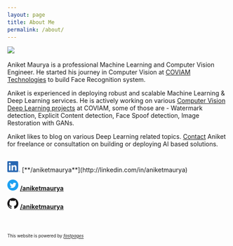 ```yaml
---
layout: page
title: About Me
permalink: /about/
---
```


<!-- ![alt text](https://avatars2.githubusercontent.com/u/21018714?s=460&u=f522c89f28b5a41593eb851cd85c58c3a7422fdf&v=4 =240x) -->

<img src='https://avatars3.githubusercontent.com/u/21018714?s=460&u=9f1da241885e259bcb4500f06c1ffe93a895a9aa&v=4' height=350>


Aniket Maurya is a professional Machine Learning and Computer Vision Engineer. He started his journey in Computer Vision at [COVIAM Technologies](https://coviam.com) to build Face Recognition system.


Aniket is experienced in deploying robust and scalable Machine Learning & Deep Learning services.
He is actively working on various [Computer Vision Deep Learning projects](http://aniketmaurya.ml/projects.html) at COVIAM, some of those are - Watermark detection, Explicit Content detection, Face Spoof detection, Image Restoration with GANs.


Aniket likes to blog on various Deep Learning related topics.
[Contact](mailto:aniketmaurya@outlook.com) Aniket for freelance or consultation on building or deploying AI based solutions.


<br>
<!-- Social media contact links -->
<!-- LinkedIN -->
<img src='https://raw.githubusercontent.com/aniketmaurya/machine_learning/master/logo/LinkedIn-Logos/LI-In-Bug.png' height=25 style='margin-left: 0px; display:inline'> [**/aniketmaurya**](http://linkedin.com/in/aniketmaurya)

<!-- Twitter -->
<img src='https://raw.githubusercontent.com/aniketmaurya/machine_learning/master/logo/Twitter-Social-Icons/Twitter%20Social%20Icons/Twitter_SocialIcon_Circle/Twitter_Social_Icon_Circle_Color.png' height=25 style='margin-left: 0px; display:inline'> [**/aniketmaurya**](http://twitter.com/aniketmaurya)

<!-- GITHUB -->
<img src='https://raw.githubusercontent.com/aniketmaurya/machine_learning/master/logo/GitHub-Mark/PNG/GitHub-Mark-120px-plus.png' height=25 style='margin-left: 0px; display:inline'> [**/aniketmaurya**](http://github.com/aniketmaurya)


<br><br>
<sup><sub>This website is powered by *[fastpages](https://github.com/fastai/fastpages)*</sub></sup>